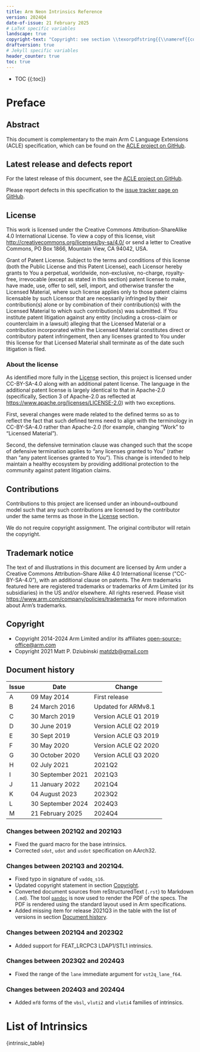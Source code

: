```yaml
---
title: Arm Neon Intrinsics Reference
version: 2024Q4
date-of-issue: 21 February 2025
# LaTeX specific variables
landscape: true
copyright-text: "Copyright: see section \\texorpdfstring{{\\nameref{{copyright}}}}{{Copyright}}."
draftversion: true
# Jekyll specific variables
header_counter: true
toc: true
---
```


<!--
SPDX-FileCopyrightText: Copyright 2014-2024 Arm Limited and/or its affiliates <open-source-office@arm.com>
SPDX-FileCopyrightText: Copyright 2021 Matt P. Dziubinski <matdzb@gmail.com>
CC-BY-SA-4.0 AND Apache-Patent-License
See LICENSE.md file for details
-->

<!---
**** Do not remove! ****
The two lines following this comment are necessary
to generate the Table of Contents via Jekyll.
They are automatically removed by the scripts that generate the pdfs.
-->
* TOC
{{:toc}}
# Preface

## Abstract

This document is complementary to the main Arm C Language Extensions
(ACLE) specification, which can be found on the [ACLE project on
GitHub](https://github.com/ARM-software/acle).

## Latest release and defects report

For the latest release of this document, see the [ACLE project on
GitHub](https://github.com/ARM-software/acle).

Please report defects in this specification to the [issue tracker page
on GitHub](https://github.com/ARM-software/acle/issues).

## License

This work is licensed under the Creative Commons Attribution-ShareAlike
4.0 International License. To view a copy of this license, visit
<http://creativecommons.org/licenses/by-sa/4.0/> or send a letter to
Creative Commons, PO Box 1866, Mountain View, CA 94042, USA.

Grant of Patent License. Subject to the terms and conditions of this
license (both the Public License and this Patent License), each Licensor
hereby grants to You a perpetual, worldwide, non-exclusive, no-charge,
royalty-free, irrevocable (except as stated in this section) patent
license to make, have made, use, offer to sell, sell, import, and
otherwise transfer the Licensed Material, where such license applies
only to those patent claims licensable by such Licensor that are
necessarily infringed by their contribution(s) alone or by combination
of their contribution(s) with the Licensed Material to which such
contribution(s) was submitted. If You institute patent litigation
against any entity (including a cross-claim or counterclaim in a
lawsuit) alleging that the Licensed Material or a contribution
incorporated within the Licensed Material constitutes direct or
contributory patent infringement, then any licenses granted to You under
this license for that Licensed Material shall terminate as of the date
such litigation is filed.

### About the license

As identified more fully in the [License](#license) section, this
project is licensed under CC-BY-SA-4.0 along with an additional patent
license. The language in the additional patent license is largely
identical to that in Apache-2.0 (specifically, Section 3 of Apache-2.0
as reflected at <https://www.apache.org/licenses/LICENSE-2.0>) with two
exceptions.

First, several changes were made related to the defined terms so as to
reflect the fact that such defined terms need to align with the
terminology in CC-BY-SA-4.0 rather than Apache-2.0 (for example, changing
“Work” to “Licensed Material”).

Second, the defensive termination clause was changed such that the scope
of defensive termination applies to “any licenses granted to You”
(rather than “any patent licenses granted to You”). This change is
intended to help maintain a healthy ecosystem by providing additional
protection to the community against patent litigation claims.

## Contributions

Contributions to this project are licensed under an inbound=outbound
model such that any such contributions are licensed by the contributor
under the same terms as those in the [License](#license) section.

We do not require copyright assignment. The original contributor will
retain the copyright.

## Trademark notice

The text of and illustrations in this document are licensed by Arm under
a Creative Commons Attribution–Share Alike 4.0 International license
("CC-BY-SA-4.0”), with an additional clause on patents. The Arm
trademarks featured here are registered trademarks or trademarks of Arm
Limited (or its subsidiaries) in the US and/or elsewhere. All rights
reserved. Please visit <https://www.arm.com/company/policies/trademarks>
for more information about Arm’s trademarks.

## Copyright

* Copyright 2014-2024 Arm Limited and/or its affiliates <open-source-office@arm.com>
* Copyright 2021 Matt P. Dziubinski <matdzb@gmail.com>

## Document history

| Issue | Date              | Change               |
| ----- | ----------------- | -------------------- |
| A     | 09 May 2014       | First release        |
| B     | 24 March 2016     | Updated for ARMv8.1  |
| C     | 30 March 2019     | Version ACLE Q1 2019 |
| D     | 30 June 2019      | Version ACLE Q2 2019 |
| E     | 30 Sept 2019      | Version ACLE Q3 2019 |
| F     | 30 May 2020       | Version ACLE Q2 2020 |
| G     | 30 October 2020   | Version ACLE Q3 2020 |
| H     | 02 July 2021      | 2021Q2               |
| I     | 30 September 2021 | 2021Q3               |
| J     | 11 January 2022   | 2021Q4               |
| K     | 04 August 2023    | 2023Q2               |
| L     | 30 September 2024 | 2024Q3               |
| M     | 21 February 2025  | 2024Q4               |

### Changes between 2021Q2 and 2021Q3

* Fixed the guard macro for the base intrinsics.
* Corrected ``sdot``, ``udot`` and ``usdot`` specification on AArch32.

### Changes between 2021Q3 and 2021Q4.

* Fixed typo in signature of ``vaddq_s16``.
* Updated copyright statement in section [Copyright](#copyright).
* Converted document sources from reStructuredText (`.rst`) to
  Markdown (`.md`). The tool [`pandoc`](https://pandoc.org/) is now
  used to render the PDF of the specs. The PDF is rendered using the
  standard layout used in Arm specifications.
* Added missing item for release 2021Q3 in the table with the list of
  versions in section [Document history](#document-history).

### Changes between 2021Q4 and 2023Q2

* Added support for FEAT_LRCPC3 LDAP1/STL1 intrinsics.

### Changes between 2023Q2 and 2024Q3

* Fixed the range of the ``lane`` immediate argument for ``vst2q_lane_f64``.

### Changes between 2024Q3 and 2024Q4

* Added `mf8` forms of the `vbsl`, `vluti2` and `vluti4` families of
  intrinsics.

<!---
**** Do not remove! ****
The line following this comment is necessary to generate custom geometry settings
for the intrinsics tables.
It is automatically removed by the scripts that generate the pdfs.
-->
<!--latex_geometry_conf-->

# List of Intrinsics

{intrinsic_table}
